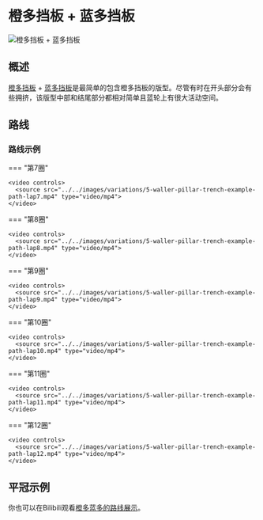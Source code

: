 # 橙多挡板 + 蓝多挡板

![橙多挡板 + 蓝多挡板](../images/variations/5-waller-pillar-trench.jpg)

## 概述

[橙多挡板](../rolls/5-waller.zh.md) + [蓝多挡板](../rolls/pillar-trench.zh.md)是最简单的包含橙多挡板的版型。尽管有时在开头部分会有些拥挤，该版型中部和结尾部分都相对简单且蓝轮上有很大活动空间。

## 路线

### 路线示例

=== "第7圈"

    <video controls>
      <source src="../../images/variations/5-waller-pillar-trench-example-path-lap7.mp4" type="video/mp4">
    </video>

=== "第8圈"

    <video controls>
      <source src="../../images/variations/5-waller-pillar-trench-example-path-lap8.mp4" type="video/mp4">
    </video>

=== "第9圈"

    <video controls>
      <source src="../../images/variations/5-waller-pillar-trench-example-path-lap9.mp4" type="video/mp4">
    </video>

=== "第10圈"

    <video controls>
      <source src="../../images/variations/5-waller-pillar-trench-example-path-lap10.mp4" type="video/mp4">
    </video>

=== "第11圈"

    <video controls>
      <source src="../../images/variations/5-waller-pillar-trench-example-path-lap11.mp4" type="video/mp4">
    </video>

=== "第12圈"

    <video controls>
      <source src="../../images/variations/5-waller-pillar-trench-example-path-lap12.mp4" type="video/mp4">
    </video>

## 平冠示例

你也可以在Bilibili观看[橙多蓝多的路线展示](https://www.bilibili.com/video/BV1PB4y1i7fh?p=4)。
